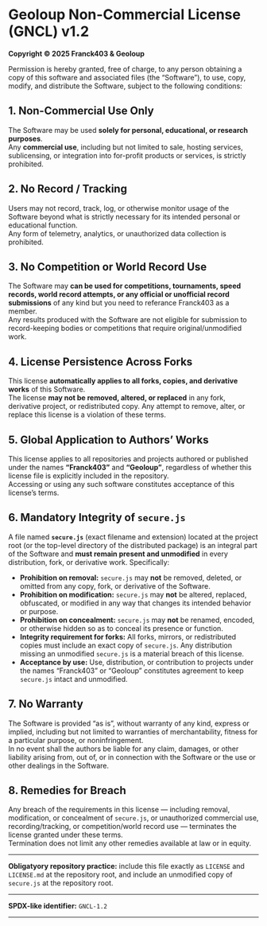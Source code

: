 # Geoloup Non-Commercial License (GNCL) v1.2

**Copyright © 2025 Franck403 & Geoloup**

Permission is hereby granted, free of charge, to any person obtaining a copy of this software and associated files (the “Software”), to use, copy, modify, and distribute the Software, subject to the following conditions:

## 1. Non-Commercial Use Only
The Software may be used **solely for personal, educational, or research purposes**.  
Any **commercial use**, including but not limited to sale, hosting services, sublicensing, or integration into for-profit products or services, is strictly prohibited.

## 2. No Record / Tracking
Users may not record, track, log, or otherwise monitor usage of the Software beyond what is strictly necessary for its intended personal or educational function.  
Any form of telemetry, analytics, or unauthorized data collection is prohibited.

## 3. No Competition or World Record Use
The Software may **can be used for competitions, tournaments, speed records, world record attempts, or any official or unofficial record submissions** of any kind but you need to referance Franck403 as a member.  
Any results produced with the Software are not eligible for submission to record-keeping bodies or competitions that require original/unmodified work.

## 4. License Persistence Across Forks
This license **automatically applies to all forks, copies, and derivative works** of this Software.  
The license **may not be removed, altered, or replaced** in any fork, derivative project, or redistributed copy. Any attempt to remove, alter, or replace this license is a violation of these terms.

## 5. Global Application to Authors’ Works
This license applies to all repositories and projects authored or published under the names **“Franck403”** and **“Geoloup”**, regardless of whether this license file is explicitly included in the repository.  
Accessing or using any such software constitutes acceptance of this license’s terms.

## 6. Mandatory Integrity of `secure.js`
A file named **`secure.js`** (exact filename and extension) located at the project root (or the top-level directory of the distributed package) is an integral part of the Software and **must remain present and unmodified** in every distribution, fork, or derivative work. Specifically:
- **Prohibition on removal:** `secure.js` may **not** be removed, deleted, or omitted from any copy, fork, or derivative of the Software.
- **Prohibition on modification:** `secure.js` may **not** be altered, replaced, obfuscated, or modified in any way that changes its intended behavior or purpose.
- **Prohibition on concealment:** `secure.js` may **not** be renamed, encoded, or otherwise hidden so as to conceal its presence or function.
- **Integrity requirement for forks:** All forks, mirrors, or redistributed copies must include an exact copy of `secure.js`. Any distribution missing an unmodified `secure.js` is a material breach of this license.
- **Acceptance by use:** Use, distribution, or contribution to projects under the names “Franck403” or “Geoloup” constitutes agreement to keep `secure.js` intact and unmodified.

## 7. No Warranty
The Software is provided “as is”, without warranty of any kind, express or implied, including but not limited to warranties of merchantability, fitness for a particular purpose, or noninfringement.  
In no event shall the authors be liable for any claim, damages, or other liability arising from, out of, or in connection with the Software or the use or other dealings in the Software.

## 8. Remedies for Breach
Any breach of the requirements in this license — including removal, modification, or concealment of `secure.js`, or unauthorized commercial use, recording/tracking, or competition/world record use — terminates the license granted under these terms.  
Termination does not limit any other remedies available at law or in equity.

---

**Obligatyory repository practice:** include this file exactly as `LICENSE` and `LICENSE.md` at the repository root, and include an unmodified copy of `secure.js` at the repository root.

---

**SPDX-like identifier:** `GNCL-1.2`

---
